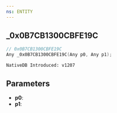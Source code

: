 ```yaml
---
ns: ENTITY
---
```

## _0x0B7CB1300CBFE19C

```c
// 0x0B7CB1300CBFE19C
Any _0x0B7CB1300CBFE19C(Any p0, Any p1);
```

```
NativeDB Introduced: v1207
```

## Parameters
* **p0**:
* **p1**:
